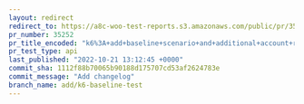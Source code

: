 ```yaml
---
layout: redirect
redirect_to: https://a8c-woo-test-reports.s3.amazonaws.com/public/pr/35252/api/index.html
pr_number: 35252
pr_title_encoded: "k6%3A+add+baseline+scenario+and+additional+account+requests"
pr_test_type: api
last_published: "2022-10-21 13:12:45 +0000"
commit_sha: 1112f88b70065b90188d175707cd53af2624783e
commit_message: "Add changelog"
branch_name: add/k6-baseline-test
---
```

